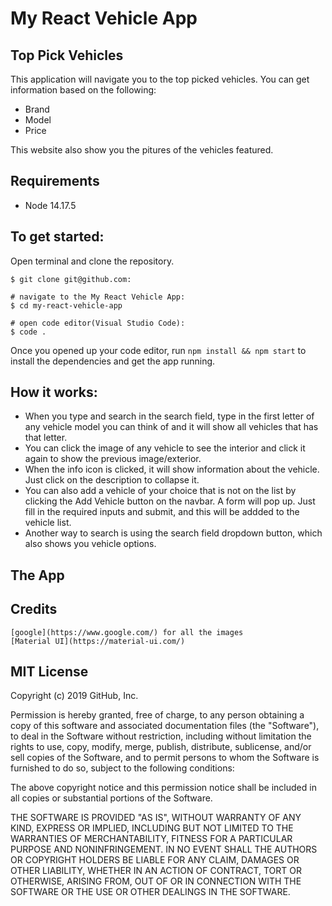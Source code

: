 # My React Vehicle App
## Top Pick Vehicles

This application will navigate you to the top picked vehicles. You can get information based on the following:
* Brand
* Model
* Price

This website also show you the pitures of the vehicles featured.

## Requirements

* Node 14.17.5

## To get started:

Open terminal and clone the repository.

```
$ git clone git@github.com:

# navigate to the My React Vehicle App:
$ cd my-react-vehicle-app

# open code editor(Visual Studio Code):
$ code .
```
Once you opened up your code editor, run ```npm install && npm start``` to install the dependencies and get the app running.

## How it works:

* When you type and search in the search field, type in the first letter of any vehicle model you can think of and it will show all vehicles that has that letter.
* You can click the image of any vehicle to see the interior and click it again to show the previous image/exterior.
* When the info icon is clicked, it will show information about the vehicle. Just click on the description to collapse it. 
* You can also add a vehicle of your choice that is not on the list by clicking the Add Vehicle button on the navbar. A form will pop up. Just fill in the required inputs and submit, and this will be addded to the vehicle list.
* Another way to search is using the search field dropdown button, which also shows you vehicle options.

## The App

## Credits
    
    [google](https://www.google.com/) for all the images
    [Material UI](https://material-ui.com/)
   


## MIT License

Copyright (c) 2019 GitHub, Inc.

Permission is hereby granted, free of charge, to any person obtaining a copy
of this software and associated documentation files (the "Software"), to deal
in the Software without restriction, including without limitation the rights
to use, copy, modify, merge, publish, distribute, sublicense, and/or sell
copies of the Software, and to permit persons to whom the Software is
furnished to do so, subject to the following conditions:

The above copyright notice and this permission notice shall be included in all
copies or substantial portions of the Software.

THE SOFTWARE IS PROVIDED "AS IS", WITHOUT WARRANTY OF ANY KIND, EXPRESS OR
IMPLIED, INCLUDING BUT NOT LIMITED TO THE WARRANTIES OF MERCHANTABILITY,
FITNESS FOR A PARTICULAR PURPOSE AND NONINFRINGEMENT. IN NO EVENT SHALL THE
AUTHORS OR COPYRIGHT HOLDERS BE LIABLE FOR ANY CLAIM, DAMAGES OR OTHER
LIABILITY, WHETHER IN AN ACTION OF CONTRACT, TORT OR OTHERWISE, ARISING FROM,
OUT OF OR IN CONNECTION WITH THE SOFTWARE OR THE USE OR OTHER DEALINGS IN THE
SOFTWARE.



